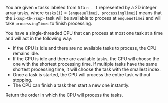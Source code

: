 You are given ```n``` tasks labeled from ```0``` to ```n - 1``` represented by a 2D integer array tasks, where ```tasks[i]``` = ```[enqueueTimei, processingTimei]``` means that the ```i<sup>th</sup>``` task will be available to process at ```enqueueTimei``` and will take ```processingTimei``` to finish processing.

You have a single-threaded CPU that can process at most one task at a time and will act in the following way:

* If the CPU is idle and there are no available tasks to process, the CPU remains idle.
* If the CPU is idle and there are available tasks, the CPU will choose the one with the shortest processing time. If multiple tasks have the same shortest processing time, it will choose the task with the smallest index.
* Once a task is started, the CPU will process the entire task without stopping.
* The CPU can finish a task then start a new one instantly.

Return the order in which the CPU will process the tasks.

